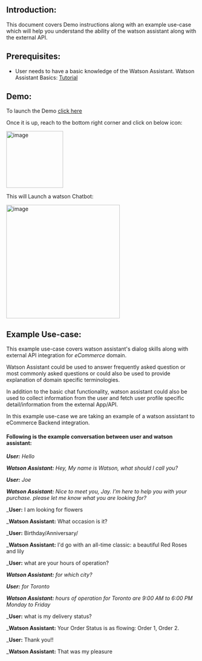 <h2>Introduction:</h2>
This document covers Demo instructions along with an example use-case which will help you understand the ability of the watson assistant along with the external API.



<h2>Prerequisites:</h2>

- User needs to have a basic knowledge of the Watson Assistant. Watson Assistant Basics: [Tutorial](https://developer.ibm.com/learningpaths/get-started-watson-assistant/)



<h2>Demo:</h2>

To launch the Demo [click here](https://web-chat.global.assistant.watson.appdomain.cloud/preview.html?region=us-south&integrationID=ca41cbda-baad-4107-9f28-d7e7f0281000&serviceInstanceID=784de2c7-96f2-467c-b510-500974e01e5d)

Once it is up, reach to the bottom right corner and click on below icon:

<img width="150" alt="image" src="https://user-images.githubusercontent.com/114666786/206714768-26b31d66-9a88-46c9-a2da-d18445f3d4f2.png">
 

This will Launch a watson Chatbot:

<img width="300" alt="image" src="https://user-images.githubusercontent.com/114666786/201086081-ddbfc3b8-2817-42c3-ab0d-bc4a7722977b.png">
 


<h2>Example Use-case:</h2>

This example use-case covers watson assistant's dialog skills along with external API integration for _eCommerce_ domain.

Watson Assistant could be used to answer frequently asked question or most commonly asked questions or could also be used to provide explanation of domain specific terminologies.

In addition to the basic chat functionality, watson assistant could also be used to collect information from the user and fetch user profile specific detail/information from the external App/API. 

In this example use-case we are taking an example of a watson assistant to eCommerce Backend integration.


<h4>Following is the example conversation between user and watson assistant:</h4>

_**User:** Hello_

_**Watson Assistant:** Hey, My name is Watson, what should I call you?_

_**User:** Joe_

_**Watson Assistant:** Nice to meet you, Jay. I’m here to help you with your purchase. please let me know what you are looking for?_

_**User:** I am looking for flowers

_**Watson Assistant:** What occasion is it?

_**User:** Birthday/Anniversary/

_**Watson Assistant:** I'd go with an all-time classic: a beautiful Red Roses and lily

_**User:** what are your hours of operation?

_**Watson Assistant:** for which city?_

_**User:** for Toronto_

_**Watson Assistant:** hours of operation for Toronto are 9:00 AM to 6:00 PM Monday to Friday_

_**User:** what is my delivery status?

_**Watson Assistant:** Your Order Status is as flowing: Order 1, Order 2.

_**User:** Thank you!!

_**Watson Assistant:** That was my pleasure
